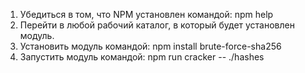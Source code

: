 1. Убедиться в том, что NPM установлен командой: npm help
2. Перейти в любой рабочий каталог, в который будет установлен модуль.
3. Установить модуль командой: npm install brute-force-sha256
4. Запустить модуль командой: npm run cracker -- ./hashes
